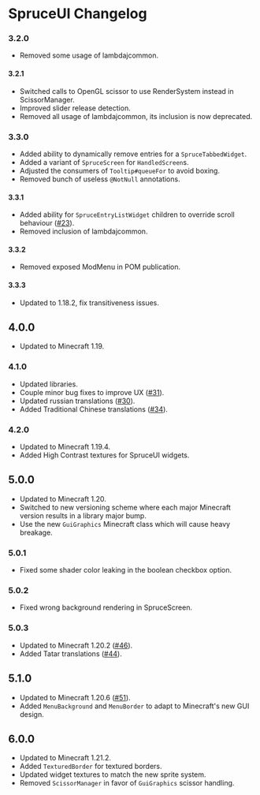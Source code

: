 # SpruceUI Changelog

### 3.2.0

- Removed some usage of lambdajcommon.

#### 3.2.1

- Switched calls to OpenGL scissor to use RenderSystem instead in ScissorManager.
- Improved slider release detection.
- Removed all usage of lambdajcommon, its inclusion is now deprecated.

### 3.3.0

- Added ability to dynamically remove entries for a `SpruceTabbedWidget`.
- Added a variant of `SpruceScreen` for `HandledScreen`s.
- Adjusted the consumers of `Tooltip#queueFor` to avoid boxing.
- Removed bunch of useless `@NotNull` annotations.

#### 3.3.1

- Added ability for `SpruceEntryListWidget` children to override scroll behaviour ([#23](https://github.com/LambdAurora/SpruceUI/pull/23)).
- Removed inclusion of lambdajcommon.

#### 3.3.2

- Removed exposed ModMenu in POM publication.

#### 3.3.3

- Updated to 1.18.2, fix transitiveness issues.

## 4.0.0

- Updated to Minecraft 1.19.

### 4.1.0

- Updated libraries.
- Couple minor bug fixes to improve UX ([#31](https://github.com/LambdAurora/SpruceUI/pull/31)).
- Updated russian translations ([#30](https://github.com/LambdAurora/SpruceUI/pull/30)).
- Added Traditional Chinese translations ([#34](https://github.com/LambdAurora/SpruceUI/pull/34)).

### 4.2.0

- Updated to Minecraft 1.19.4.
- Added High Contrast textures for SpruceUI widgets.

## 5.0.0

- Updated to Minecraft 1.20.
- Switched to new versioning scheme where each major Minecraft version results in a library major bump.
- Use the new `GuiGraphics` Minecraft class which will cause heavy breakage.

### 5.0.1

- Fixed some shader color leaking in the boolean checkbox option.

### 5.0.2

- Fixed wrong background rendering in SpruceScreen.

### 5.0.3

- Updated to Minecraft 1.20.2 ([#46](https://github.com/LambdAurora/SpruceUI/pull/46)).
- Added Tatar translations ([#44](https://github.com/LambdAurora/SpruceUI/pull/44)).

## 5.1.0

- Updated to Minecraft 1.20.6 ([#51](https://github.com/LambdAurora/SpruceUI/pull/51)).
- Added `MenuBackground` and `MenuBorder` to adapt to Minecraft's new GUI design.

## 6.0.0

- Updated to Minecraft 1.21.2.
- Added `TexturedBorder` for textured borders.
- Updated widget textures to match the new sprite system.
- Removed `ScissorManager` in favor of `GuiGraphics` scissor handling.
